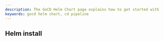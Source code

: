 ```yaml
---
description: The GoCD Helm Chart page explains how to get started with GoCD for kubernetes using Helm.
keywords: gocd helm chart, cd pipeline
---
```


## Helm install